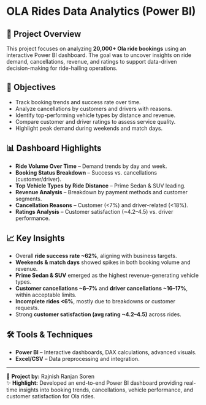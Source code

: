 # OLA Rides Data Analytics (Power BI)

## 📌 Project Overview
This project focuses on analyzing **20,000+ Ola ride bookings** using an interactive Power BI dashboard. The goal was to uncover insights on ride demand, cancellations, revenue, and ratings to support data-driven decision-making for ride-hailing operations.

## 🎯 Objectives
- Track booking trends and success rate over time.  
- Analyze cancellations by customers and drivers with reasons.  
- Identify top-performing vehicle types by distance and revenue.  
- Compare customer and driver ratings to assess service quality.  
- Highlight peak demand during weekends and match days.  

## 📊 Dashboard Highlights
- **Ride Volume Over Time** – Demand trends by day and week.  
- **Booking Status Breakdown** – Success vs. cancellations (customer/driver).  
- **Top Vehicle Types by Ride Distance** – Prime Sedan & SUV leading.  
- **Revenue Analysis** – Breakdown by payment methods and customer segments.  
- **Cancellation Reasons** – Customer (<7%) and driver-related (<18%).  
- **Ratings Analysis** – Customer satisfaction (~4.2–4.5) vs. driver performance.  

## 📈 Key Insights
- Overall **ride success rate ~62%**, aligning with business targets.  
- **Weekends & match days** showed spikes in both booking volume and revenue.  
- **Prime Sedan & SUV** emerged as the highest revenue-generating vehicle types.  
- **Customer cancellations ~6–7%** and **driver cancellations ~16–17%**, within acceptable limits.  
- **Incomplete rides <6%**, mostly due to breakdowns or customer requests.  
- Strong **customer satisfaction (avg rating ~4.2–4.5)** across rides.  

## 🛠️ Tools & Techniques
- **Power BI** – Interactive dashboards, DAX calculations, advanced visuals.  
- **Excel/CSV** – Data preprocessing and integration.  

---

👤 **Project by:** Rajnish Ranjan Soren  
✨ **Highlight:** Developed an end-to-end Power BI dashboard providing real-time insights into booking trends, cancellations, vehicle performance, and customer satisfaction for Ola rides.

